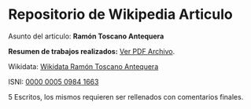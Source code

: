 # Repositorio de Wikipedia Articulo
Asunto del articulo: **Ramón Toscano Antequera**


**Resumen de trabajos realizados:**  [Ver PDF Archivo](https://github.com/juanma386/ramon_toscano/blob/main/Resumen-de-trabajo-Ramon-Toscano-Antequera.pdf "Ver resumen en PDF").

Wikidata: [Wikidata Ramón Toscano Antequera](https://www.wikidata.org/wiki/Q116440843 "Wikidata Ramón Toscano Antequera")

ISNI:     [0000 0005 0984 1663](https://isni.oclc.org/xslt/DB=1.2/CMD?ACT=SRCH&IKT=8006&TRM=ISN%3A0000%200005%200984%201663 "ISNI Ramón Toscano")

5 Escritos, los mismos requieren ser rellenados con comentarios finales.
